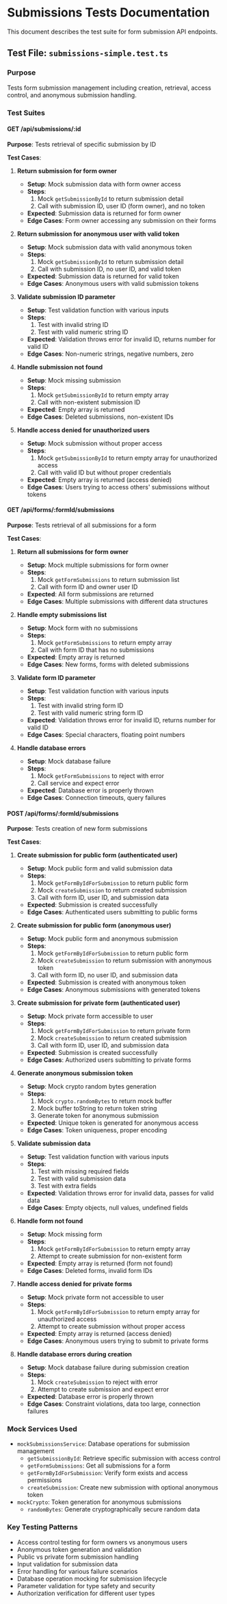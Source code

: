 # Submissions Tests Documentation

This document describes the test suite for form submission API endpoints.

## Test File: `submissions-simple.test.ts`

### Purpose

Tests form submission management including creation, retrieval, access control, and anonymous submission handling.

### Test Suites

#### GET /api/submissions/:id

**Purpose**: Tests retrieval of specific submission by ID

**Test Cases**:

1. **Return submission for form owner**
   - **Setup**: Mock submission data with form owner access
   - **Steps**:
     1. Mock `getSubmissionById` to return submission detail
     2. Call with submission ID, user ID (form owner), and no token
   - **Expected**: Submission data is returned for form owner
   - **Edge Cases**: Form owner accessing any submission on their forms

2. **Return submission for anonymous user with valid token**
   - **Setup**: Mock submission data with valid anonymous token
   - **Steps**:
     1. Mock `getSubmissionById` to return submission detail
     2. Call with submission ID, no user ID, and valid token
   - **Expected**: Submission data is returned for valid token
   - **Edge Cases**: Anonymous users with valid submission tokens

3. **Validate submission ID parameter**
   - **Setup**: Test validation function with various inputs
   - **Steps**:
     1. Test with invalid string ID
     2. Test with valid numeric string ID
   - **Expected**: Validation throws error for invalid ID, returns number for valid ID
   - **Edge Cases**: Non-numeric strings, negative numbers, zero

4. **Handle submission not found**
   - **Setup**: Mock missing submission
   - **Steps**:
     1. Mock `getSubmissionById` to return empty array
     2. Call with non-existent submission ID
   - **Expected**: Empty array is returned
   - **Edge Cases**: Deleted submissions, non-existent IDs

5. **Handle access denied for unauthorized users**
   - **Setup**: Mock submission without proper access
   - **Steps**:
     1. Mock `getSubmissionById` to return empty array for unauthorized access
     2. Call with valid ID but without proper credentials
   - **Expected**: Empty array is returned (access denied)
   - **Edge Cases**: Users trying to access others' submissions without tokens

#### GET /api/forms/:formId/submissions

**Purpose**: Tests retrieval of all submissions for a form

**Test Cases**:

1. **Return all submissions for form owner**
   - **Setup**: Mock multiple submissions for form owner
   - **Steps**:
     1. Mock `getFormSubmissions` to return submission list
     2. Call with form ID and owner user ID
   - **Expected**: All form submissions are returned
   - **Edge Cases**: Multiple submissions with different data structures

2. **Handle empty submissions list**
   - **Setup**: Mock form with no submissions
   - **Steps**:
     1. Mock `getFormSubmissions` to return empty array
     2. Call with form ID that has no submissions
   - **Expected**: Empty array is returned
   - **Edge Cases**: New forms, forms with deleted submissions

3. **Validate form ID parameter**
   - **Setup**: Test validation function with various inputs
   - **Steps**:
     1. Test with invalid string form ID
     2. Test with valid numeric string form ID
   - **Expected**: Validation throws error for invalid ID, returns number for valid ID
   - **Edge Cases**: Special characters, floating point numbers

4. **Handle database errors**
   - **Setup**: Mock database failure
   - **Steps**:
     1. Mock `getFormSubmissions` to reject with error
     2. Call service and expect error
   - **Expected**: Database error is properly thrown
   - **Edge Cases**: Connection timeouts, query failures

#### POST /api/forms/:formId/submissions

**Purpose**: Tests creation of new form submissions

**Test Cases**:

1. **Create submission for public form (authenticated user)**
   - **Setup**: Mock public form and valid submission data
   - **Steps**:
     1. Mock `getFormByIdForSubmission` to return public form
     2. Mock `createSubmission` to return created submission
     3. Call with form ID, user ID, and submission data
   - **Expected**: Submission is created successfully
   - **Edge Cases**: Authenticated users submitting to public forms

2. **Create submission for public form (anonymous user)**
   - **Setup**: Mock public form and anonymous submission
   - **Steps**:
     1. Mock `getFormByIdForSubmission` to return public form
     2. Mock `createSubmission` to return submission with anonymous token
     3. Call with form ID, no user ID, and submission data
   - **Expected**: Submission is created with anonymous token
   - **Edge Cases**: Anonymous submissions with generated tokens

3. **Create submission for private form (authenticated user)**
   - **Setup**: Mock private form accessible to user
   - **Steps**:
     1. Mock `getFormByIdForSubmission` to return private form
     2. Mock `createSubmission` to return created submission
     3. Call with form ID, user ID, and submission data
   - **Expected**: Submission is created successfully
   - **Edge Cases**: Authorized users submitting to private forms

4. **Generate anonymous submission token**
   - **Setup**: Mock crypto random bytes generation
   - **Steps**:
     1. Mock `crypto.randomBytes` to return mock buffer
     2. Mock buffer toString to return token string
     3. Generate token for anonymous submission
   - **Expected**: Unique token is generated for anonymous access
   - **Edge Cases**: Token uniqueness, proper encoding

5. **Validate submission data**
   - **Setup**: Test validation function with various inputs
   - **Steps**:
     1. Test with missing required fields
     2. Test with valid submission data
     3. Test with extra fields
   - **Expected**: Validation throws error for invalid data, passes for valid data
   - **Edge Cases**: Empty objects, null values, undefined fields

6. **Handle form not found**
   - **Setup**: Mock missing form
   - **Steps**:
     1. Mock `getFormByIdForSubmission` to return empty array
     2. Attempt to create submission for non-existent form
   - **Expected**: Empty array is returned (form not found)
   - **Edge Cases**: Deleted forms, invalid form IDs

7. **Handle access denied for private forms**
   - **Setup**: Mock private form not accessible to user
   - **Steps**:
     1. Mock `getFormByIdForSubmission` to return empty array for unauthorized access
     2. Attempt to create submission without proper access
   - **Expected**: Empty array is returned (access denied)
   - **Edge Cases**: Anonymous users trying to submit to private forms

8. **Handle database errors during creation**
   - **Setup**: Mock database failure during submission creation
   - **Steps**:
     1. Mock `createSubmission` to reject with error
     2. Attempt to create submission and expect error
   - **Expected**: Database error is properly thrown
   - **Edge Cases**: Constraint violations, data too large, connection failures

### Mock Services Used

- `mockSubmissionsService`: Database operations for submission management
  - `getSubmissionById`: Retrieve specific submission with access control
  - `getFormSubmissions`: Get all submissions for a form
  - `getFormByIdForSubmission`: Verify form exists and access permissions
  - `createSubmission`: Create new submission with optional anonymous token
- `mockCrypto`: Token generation for anonymous submissions
  - `randomBytes`: Generate cryptographically secure random data

### Key Testing Patterns

- Access control testing for form owners vs anonymous users
- Anonymous token generation and validation
- Public vs private form submission handling
- Input validation for submission data
- Error handling for various failure scenarios
- Database operation mocking for submission lifecycle
- Parameter validation for type safety and security
- Authorization verification for different user types
